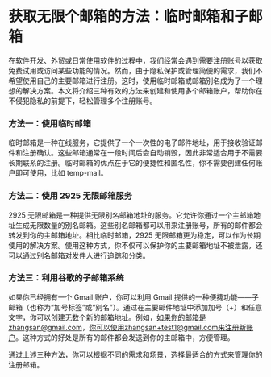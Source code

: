# 获取无限个邮箱的方法：临时邮箱和子邮箱

在软件开发、外贸或日常使用软件的过程中，我们经常会遇到需要注册账号以获取免费试用或访问某些功能的情况。然而，由于隐私保护或管理简便的需求，我们不希望使用自己的主要邮箱进行注册。这时，使用临时邮箱或邮箱别名成为了一个理想的解决方案。本文将介绍三种有效的方法来创建和使用多个邮箱账户，帮助你在不侵犯隐私的前提下，轻松管理多个注册账号。

### 方法一：使用临时邮箱

临时邮箱是一种在线服务，它提供了一个一次性的电子邮件地址，用于接收验证邮件和注册确认。这些邮箱通常在一段时间后会自动销毁，因此非常适合用于不需要长期联系的注册。临时邮箱的优点在于它的便捷性和匿名性，你不需要创建任何账户即可使用，比如 temp-mail。

### 方法二：使用 2925 无限邮箱服务

2925 无限邮箱是一种提供无限别名邮箱地址的服务。它允许你通过一个主邮箱地址生成无限数量的别名邮箱。这些别名邮箱都可以用来注册账号，所有的邮件都会转发到你的主邮箱地址。相比临时邮箱，2925 无限邮箱更为稳定，可以作为长期使用的解决方案。使用这种方式，你不仅可以保护你的主要邮箱地址不被泄露，还可以通过别名邮箱对发件人进行追踪和分类。

### 方法三：利用谷歌的子邮箱系统

如果你已经拥有一个 Gmail 账户，你可以利用 Gmail 提供的一种便捷功能——子邮箱（也称为“加号标签”或“别名”）。通过在主要邮件地址中添加加号（+）和任意文字，你可以创建无数个新的邮箱地址。例如，如果你的邮箱是zhangsan@gmail.com，你可以使用zhangsan+test1@gmail.com来注册新账户。这种方式的好处是所有的邮件都会发送到你的主邮箱中，方便管理。

通过上述三种方法，你可以根据不同的需求和场景，选择最适合的方式来管理你的注册邮箱。
